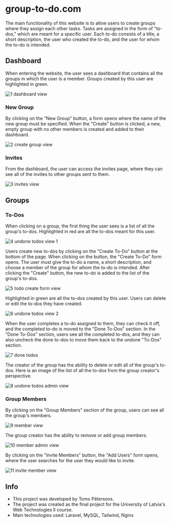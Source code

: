 # group-to-do.com

The main functionality of this website is to allow users to create groups where they assign each other tasks. Tasks are assigned in the form of "to-dos," which are meant for a specific user. Each to-do consists of a title, a short description, the user who created the to-do, and the user for whom the to-do is intended.

## Dashboard
When entering the website, the user sees a dashboard that contains all the groups in which the user is a member. Groups created by this user are highlighted in green.

![1  dashboard view](https://github.com/t0oms/group-to-do.com/assets/66429919/797e6b81-27c0-4e24-b122-46851ff4d5e6)

### New Group

By clicking on the "New Group" button, a form opens where the name of the new group must be specified. When the "Create" button is clicked, a new, empty group with no other members is created and added to their dashboard.

![2  create group view](https://github.com/t0oms/group-to-do.com/assets/66429919/b9d2cf19-94e5-4ee5-962d-706ae3c598f8)

### Invites

From the dashboard, the user can access the invites page, where they can see all of the invites to other groups sent to them.

![3  invites view](https://github.com/t0oms/group-to-do.com/assets/66429919/e4b43187-6d3c-45ef-bd06-f31778a80b76)

## Groups

### To-Dos
When clicking on a group, the first thing the user sees is a list of all the group's to-dos. Highlighted in red are all the to-dos meant for this user.

![4  undone todos view 1](https://github.com/t0oms/group-to-do.com/assets/66429919/0fb556be-6d44-470c-9356-ac1f18be53eb)

Users create new to-dos by clicking on the "Create To-Do" button at the bottom of the page. When clicking on the button, the "Create To-Do" form opens. The user must give the to-do a name, a short description, and choose a member of the group for whom the to-do is intended. After clicking the "Create" button, the new to-do is added to the list of the group's to-dos.

![5  todo create form view](https://github.com/t0oms/group-to-do.com/assets/66429919/ba8c5c4b-cdf1-476e-8c14-b3d07cb292b9)

Highlighted in green are all the to-dos created by this user. Users can delete or edit the to-dos they have created.

![6  undone todos view 2](https://github.com/t0oms/group-to-do.com/assets/66429919/e315645b-229d-468f-b55c-d1bd8ce0b3a1)

When the user completes a to-do assigned to them, they can check it off, and the completed to-do is moved to the "Done To-Dos" section. In the "Done To-Dos" section, users see all the completed to-dos, and they can also uncheck the done to-dos to move them back to the undone "To-Dos" section.

![7  done todos](https://github.com/t0oms/group-to-do.com/assets/66429919/f6789520-a84e-4490-b601-e52b6b0a4eca)

The creator of the group has the ability to delete or edit all of the group's to-dos. Here is an image of the list of all the to-dos from the group creator's perspective.

![8  undone todos admin view](https://github.com/t0oms/group-to-do.com/assets/66429919/27d9738c-9579-4609-8bcb-d7c1cc3aa812)

### Group Members
By clicking on the "Group Members" section of the group, users can see all the group's members.

![9  member view](https://github.com/t0oms/group-to-do.com/assets/66429919/93df6a49-f3cb-4613-b528-9e4aeece0f05)

The group creator has the ability to remove or add group members.

![10  member admin view](https://github.com/t0oms/group-to-do.com/assets/66429919/790f1198-25cc-44d4-85ea-71953a3a3536)

By clicking on the "Invite Members" button, the "Add Users" form opens, where the user searches for the user they would like to invite.

![11  invite member view](https://github.com/t0oms/group-to-do.com/assets/66429919/6fb18a7b-dc1d-4ef9-8314-61e7483a42f8)

## Info

- This project was developed by Toms Pētersons.
- The project was created as the final project for the University of Latvia's Web Technologies II course.
- Main technologies used: Laravel, MySQL, Tailwind, Nginx
